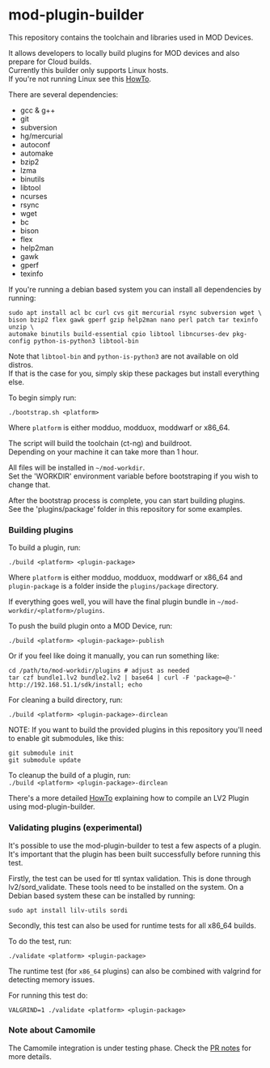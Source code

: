 mod-plugin-builder
==================

This repository contains the toolchain and libraries used in MOD Devices.

It allows developers to locally build plugins for MOD devices and also prepare for Cloud builds.<br/>
Currently this builder only supports Linux hosts.<br/>
If you're not running Linux see this [HowTo](http://wiki.moddevices.com/wiki/How_To_Use_Docker_Toolbox_With_MPB).

There are several dependencies:
 - gcc & g++
 - git
 - subversion
 - hg/mercurial
 - autoconf
 - automake
 - bzip2
 - lzma
 - binutils
 - libtool
 - ncurses
 - rsync
 - wget
 - bc
 - bison
 - flex
 - help2man
 - gawk
 - gperf
 - texinfo

If you're running a debian based system you can install all dependencies by running:
```
sudo apt install acl bc curl cvs git mercurial rsync subversion wget \
bison bzip2 flex gawk gperf gzip help2man nano perl patch tar texinfo unzip \
automake binutils build-essential cpio libtool libncurses-dev pkg-config python-is-python3 libtool-bin

```

Note that `libtool-bin` and `python-is-python3` are not available on old distros.<br/>
If that is the case for you, simply skip these packages but install everything else.

To begin simply run:<br/>
```
./bootstrap.sh <platform>
```

Where `platform` is either modduo, modduox, moddwarf or x86_64.

The script will build the toolchain (ct-ng) and buildroot.<br/>
Depending on your machine it can take more than 1 hour.<br/>

All files will be installed in `~/mod-workdir`.<br/>
Set the 'WORKDIR' environment variable before bootstraping if you wish to change that.

After the bootstrap process is complete, you can start building plugins.<br/>
See the 'plugins/package' folder in this repository for some examples.

### Building plugins

To build a plugin, run:<br/>
```
./build <platform> <plugin-package>
```

Where `platform` is either modduo, modduox, moddwarf or x86_64 and `plugin-package` is a folder inside the `plugins/package` directory.

If everything goes well, you will have the final plugin bundle in `~/mod-workdir/<platform>/plugins`.<br/>

To push the build plugin onto a MOD Device, run:<br/>
```
./build <platform> <plugin-package>-publish
```
Or if you feel like doing it manually, you can run something like:
```
cd /path/to/mod-workdir/plugins # adjust as needed
tar czf bundle1.lv2 bundle2.lv2 | base64 | curl -F 'package=@-' http://192.168.51.1/sdk/install; echo
```

For cleaning a build directory, run:<br/>
```
./build <platform> <plugin-package>-dirclean
```

NOTE: If you want to build the provided plugins in this repository you'll need to enable git submodules, like this:
```
git submodule init
git submodule update
```

To cleanup the build of a plugin, run:<br/>
```./build <platform> <plugin-package>-dirclean```


There's a more detailed [HowTo](http://wiki.moddevices.com/wiki/How_To_Build_and_Deploy_LV2_Plugin_to_MOD_Duo) explaining how to compile an LV2 Plugin using mod-plugin-builder.

### Validating plugins (experimental)

It's possible to use the mod-plugin-builder to test a few aspects of a plugin. It's important that the plugin has been built successfully before running this test. 

Firstly, the test can be used for ttl syntax validation. This is done through lv2/sord_validate.
These tools need to be installed on the system. 
On a Debian based system these can be installed by running:<br/>
```
sudo apt install lilv-utils sordi
```
Secondly, this test can also be used for runtime tests for all x86_64 builds.

To do the test, run:<br/>
```
./validate <platform> <plugin-package>
```

The runtime test (for `x86_64` plugins) can also be combined with valgrind for detecting memory issues.

For running this test do:<br/>
```
VALGRIND=1 ./validate <platform> <plugin-package>
```

### Note about Camomile

The Camomile integration is under testing phase. Check the [PR notes](https://github.com/moddevices/mod-plugin-builder/pull/28) for more details. 

